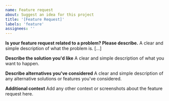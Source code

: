 ```yaml
---
name: Feature request
about: Suggest an idea for this project
title: '[Feature Request]'
labels: 'feature'
assignees: ''
---
```


**Is your feature request related to a problem? Please describe.**
A clear and simple description of what the problem is. [...]

**Describe the solution you'd like**
A clear and simple description of what you want to happen.

**Describe alternatives you've considered**
A clear and simple description of any alternative solutions or features you've considered.

**Additional context**
Add any other context or screenshots about the feature request here.
